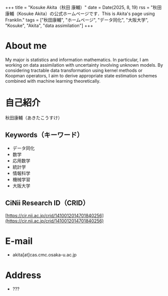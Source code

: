 +++
title = "Kosuke Akita（秋田 康輔）"
date = Date(2025, 8, 19)
rss = "秋田康輔（Kosuke Akita）の公式ホームページです．This is Akita's page using Franklin."
tags = ["秋田康輔", "ホームページ", "データ同化", "大阪大学", "Kosuke", "Akita", "data assimilation"]
+++


# About me

My major is statistics and information mathematics.
In particular, I am working on data assimilation with uncertainty involving unknown models. 
By considering tractable data transformation using kernel methods or Koopman operators, I aim to derive appropriate state estimation schemes combined with machine learning theoretically.


# 自己紹介

秋田康輔（あきたこうすけ）

## Keywords（キーワード）

* データ同化
* 数学
* 応用数学
* 統計学
* 情報科学
* 機械学習
* 大阪大学

## CiNii Research ID（CRID）

[https://cir.nii.ac.jp/crid/1410012014701840256](https://cir.nii.ac.jp/crid/1410012014701840256)

# E-mail

* akita[at]cas.cmc.osaka-u.ac.jp


# Address

* ???



